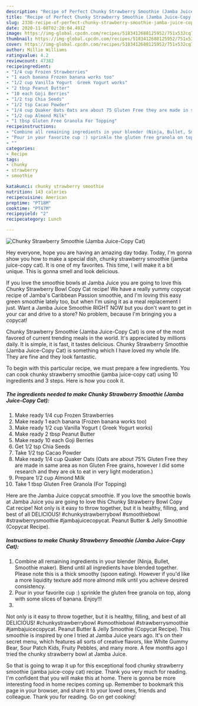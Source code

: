 ```yaml
---
description: "Recipe of Perfect Chunky Strawberry Smoothie (Jamba Juice-Copy Cat)"
title: "Recipe of Perfect Chunky Strawberry Smoothie (Jamba Juice-Copy Cat)"
slug: 2330-recipe-of-perfect-chunky-strawberry-smoothie-jamba-juice-copy-cat
date: 2020-11-08T02:20:04.491Z
image: https://img-global.cpcdn.com/recipes/5183412688125952/751x532cq70/chunky-strawberry-smoothie-jamba-juice-copy-cat-recipe-main-photo.jpg
thumbnail: https://img-global.cpcdn.com/recipes/5183412688125952/751x532cq70/chunky-strawberry-smoothie-jamba-juice-copy-cat-recipe-main-photo.jpg
cover: https://img-global.cpcdn.com/recipes/5183412688125952/751x532cq70/chunky-strawberry-smoothie-jamba-juice-copy-cat-recipe-main-photo.jpg
author: Millie Williams
ratingvalue: 4.2
reviewcount: 47382
recipeingredient:
- "1/4 cup Frozen Strawberries"
- "1 each banana Frozen banana works too"
- "1/2 cup Vanilla Yogurt  Greek Yogurt works"
- "2 tbsp Peanut Butter"
- "10 each Goji Berries"
- "1/2 tsp Chia Seeds"
- "1/2 tsp Cacao Powder"
- "1/4 cup Quaker Oats Oats are about 75 Gluten Free they are made in same area as non Gluten Free grains however I did some research and they are ok to eat in very light moderation"
- "1/2 cup Almond Milk"
- "1 tbsp Gluten Free Granola For Topping"
recipeinstructions:
- "Combine all remaining ingredients in your blender (Ninja, Bullet, Smoothie maker). Blend until all ingredients have blended together. Please note this is a thick smoothy (spoon eating). However if you&#39;d like a more liquidity texture add more almond milk until you achieve desired consistency."
- "Pour in your favorite cup :) sprinkle the gluten free granola on top, along with some slices of banana.       Enjoy!!!"
- ""
categories:
- Recipe
tags:
- chunky
- strawberry
- smoothie

katakunci: chunky strawberry smoothie 
nutrition: 143 calories
recipecuisine: American
preptime: "PT18M"
cooktime: "PT47M"
recipeyield: "2"
recipecategory: Lunch

---
```



![Chunky Strawberry Smoothie (Jamba Juice-Copy Cat)](https://img-global.cpcdn.com/recipes/5183412688125952/751x532cq70/chunky-strawberry-smoothie-jamba-juice-copy-cat-recipe-main-photo.jpg)

Hey everyone, hope you are having an amazing day today. Today, I'm gonna show you how to make a special dish, chunky strawberry smoothie (jamba juice-copy cat). It is one of my favorites. This time, I will make it a bit unique. This is gonna smell and look delicious.

If you love the smoothie bowls at Jamba Juice you are going to love this Chunky Strawberry Bowl Copy Cat recipe! We have a really yummy copycat recipe of Jamba&#39;s Caribbean Passion smoothie, and I&#39;m loving this easy green smoothie lately too, but when I&#39;m using it as a meal replacement I just. Want a Jamba Juice Smoothie RIGHT NOW but you don&#39;t want to get in your car and drive to a store? No problem, because I&#39;m bringing you a copycat!

Chunky Strawberry Smoothie (Jamba Juice-Copy Cat) is one of the most favored of current trending meals in the world. It's appreciated by millions daily. It is simple, it is fast, it tastes delicious. Chunky Strawberry Smoothie (Jamba Juice-Copy Cat) is something which I have loved my whole life. They are fine and they look fantastic.


To begin with this particular recipe, we must prepare a few ingredients. You can cook chunky strawberry smoothie (jamba juice-copy cat) using 10 ingredients and 3 steps. Here is how you cook it.

<!--inarticleads1-->

##### The ingredients needed to make Chunky Strawberry Smoothie (Jamba Juice-Copy Cat):

1. Make ready 1/4 cup Frozen Strawberries
1. Make ready 1 each banana (Frozen banana works too)
1. Make ready 1/2 cup Vanilla Yogurt ( Greek Yogurt works)
1. Make ready 2 tbsp Peanut Butter
1. Make ready 10 each Goji Berries
1. Get 1/2 tsp Chia Seeds
1. Take 1/2 tsp Cacao Powder
1. Make ready 1/4 cup Quaker Oats (Oats are about 75% Gluten Free they are made in same area as non Gluten Free grains, however I did some research and they are ok to eat in very light moderation.)
1. Prepare 1/2 cup Almond Milk
1. Take 1 tbsp Gluten Free Granola (For Topping)


Here are the Jamba Juice copycat smoothie. If you love the smoothie bowls at Jamba Juice you are going to love this Chunky Strawberry Bowl Copy Cat recipe! Not only is it easy to throw together, but it is healthy, filling, and best of all DELICIOUS! #chunkystrawberrybowl #smoothiebowl #strawberrysmoothie #jambajuicecopycat. Peanut Butter &amp; Jelly Smoothie (Copycat Recipe). 

<!--inarticleads2-->

##### Instructions to make Chunky Strawberry Smoothie (Jamba Juice-Copy Cat):

1. Combine all remaining ingredients in your blender (Ninja, Bullet, Smoothie maker). Blend until all ingredients have blended together. Please note this is a thick smoothy (spoon eating). However if you&#39;d like a more liquidity texture add more almond milk until you achieve desired consistency.
1. Pour in your favorite cup :) sprinkle the gluten free granola on top, along with some slices of banana.       Enjoy!!!
1. 


Not only is it easy to throw together, but it is healthy, filling, and best of all DELICIOUS! #chunkystrawberrybowl #smoothiebowl #strawberrysmoothie #jambajuicecopycat. Peanut Butter &amp; Jelly Smoothie (Copycat Recipe). This smoothie is inspired by one I tried at Jamba Juice years ago. It&#39;s on their secret menu, which features all sorts of creative flavors, like White Gummy Bear, Sour Patch Kids, Fruity Pebbles, and many more. A few months ago I tried the chunky strawberry bowl at Jamba Juice. 

So that is going to wrap it up for this exceptional food chunky strawberry smoothie (jamba juice-copy cat) recipe. Thank you very much for reading. I'm confident that you will make this at home. There is gonna be more interesting food in home recipes coming up. Remember to bookmark this page in your browser, and share it to your loved ones, friends and colleague. Thank you for reading. Go on get cooking!
